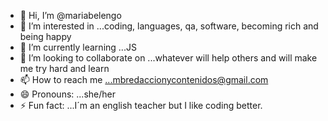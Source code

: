 - 👋 Hi, I’m @mariabelengo
- 👀 I’m interested in ...coding, languages, qa, software, becoming rich and being happy
- 🌱 I’m currently learning ...JS
- 💞️ I’m looking to collaborate on ...whatever will help others and will make me try hard and learn
- 📫 How to reach me ...mbredaccionycontenidos@gmail.com      
- 😄 Pronouns: ...she/her
- ⚡ Fun fact: ...I´m an english teacher but I like coding better.

<!---
mariabelengo/mariabelengo is a ✨ special ✨ repository because its `README.md` (this file) appears on your GitHub profile.
You can click the Preview link to take a look at your changes.
--->
